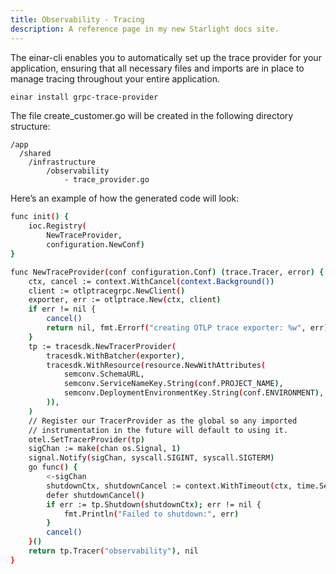 ```yaml
---
title: Observability - Tracing
description: A reference page in my new Starlight docs site.
---
```


The einar-cli enables you to automatically set up the trace provider for your application, ensuring that all necessary files and imports are in place to manage tracing throughout your entire application.

```sh
einar install grpc-trace-provider
```

The file create_customer.go will be created in the following directory structure:

```
/app
  /shared
    /infrastructure
        /observability
            - trace_provider.go
```

Here’s an example of how the generated code will look:

```sh
func init() {
	ioc.Registry(
		NewTraceProvider,
		configuration.NewConf)
}

func NewTraceProvider(conf configuration.Conf) (trace.Tracer, error) {
	ctx, cancel := context.WithCancel(context.Background())
	client := otlptracegrpc.NewClient()
	exporter, err := otlptrace.New(ctx, client)
	if err != nil {
		cancel()
		return nil, fmt.Errorf("creating OTLP trace exporter: %w", err)
	}
	tp := tracesdk.NewTracerProvider(
		tracesdk.WithBatcher(exporter),
		tracesdk.WithResource(resource.NewWithAttributes(
			semconv.SchemaURL,
			semconv.ServiceNameKey.String(conf.PROJECT_NAME),
			semconv.DeploymentEnvironmentKey.String(conf.ENVIRONMENT),
		)),
	)
	// Register our TracerProvider as the global so any imported
	// instrumentation in the future will default to using it.
	otel.SetTracerProvider(tp)
	sigChan := make(chan os.Signal, 1)
	signal.Notify(sigChan, syscall.SIGINT, syscall.SIGTERM)
	go func() {
		<-sigChan
		shutdownCtx, shutdownCancel := context.WithTimeout(ctx, time.Second*2)
		defer shutdownCancel()
		if err := tp.Shutdown(shutdownCtx); err != nil {
			fmt.Println("Failed to shutdown:", err)
		}
		cancel()
	}()
	return tp.Tracer("observability"), nil
}
```